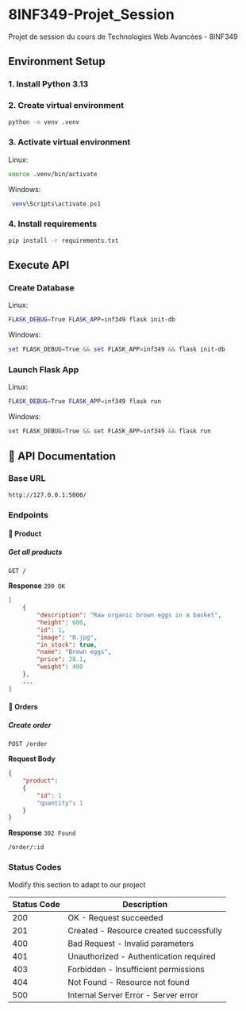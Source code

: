 # 8INF349-Projet_Session
Projet de session du cours de Technologies Web Avancées - 8INF349
## Environment Setup
### 1. Install Python 3.13
### 2. Create virtual environment
```bash
python -m venv .venv
```
### 3. Activate virtual environment
Linux:
```bash
source .venv/bin/activate
```
Windows:
```powershell
.venv\Scripts\activate.ps1
```
### 4. Install requirements
```bash
pip install -r requirements.txt
```

## Execute API
### Create Database
Linux:
```bash
FLASK_DEBUG=True FLASK_APP=inf349 flask init-db
```
Windows:
```powershell
set FLASK_DEBUG=True && set FLASK_APP=inf349 && flask init-db
```
### Launch Flask App
Linux:
```bash
FLASK_DEBUG=True FLASK_APP=inf349 flask run
```
Windows:
```powershell
set FLASK_DEBUG=True && set FLASK_APP=inf349 && flask run
```
## 🚀 API Documentation

### Base URL
```
http://127.0.0.1:5000/
```

### Endpoints

#### 🧰 Product

##### Get all products
```http
GET /
```

**Response** `200 OK`
```json
[
    {
        "description": "Raw organic brown eggs in a basket",
        "height": 600,
        "id": 1,
        "image": "0.jpg",
        "in_stock": true,
        "name": "Brown eggs",
        "price": 28.1,
        "weight": 400
    },
    ...
]
```

#### 📝 Orders

##### Create order
```http
POST /order
```

**Request Body**
```json
{
    "product":
    {
        "id": 1
        "quantity": 1 
    }
}
```

**Response** `302 Found`
```
/order/:id
```

### Status Codes
Modify this section to adapt to our project

| Status Code | Description |
|-------------|-------------|
| 200 | OK - Request succeeded |
| 201 | Created - Resource created successfully |
| 400 | Bad Request - Invalid parameters |
| 401 | Unauthorized - Authentication required |
| 403 | Forbidden - Insufficient permissions |
| 404 | Not Found - Resource not found |
| 500 | Internal Server Error - Server error |

